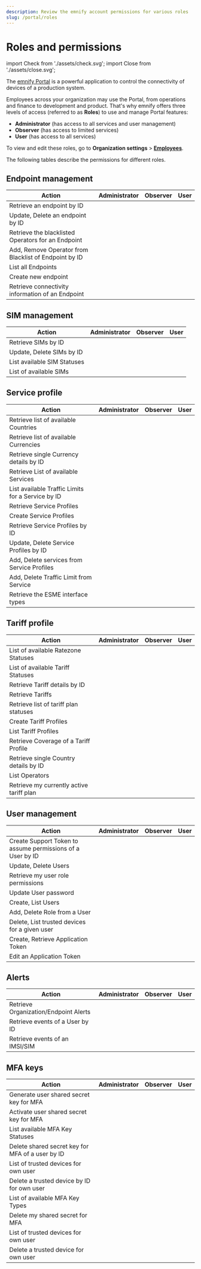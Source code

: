```yaml
---
description: Review the emnify account permissions for various roles
slug: /portal/roles
---
```


# Roles and permissions

<!-- markdownlint-disable MD041 -->
import Check from './assets/check.svg';
import Close from './assets/close.svg';

The [emnify Portal](https://portal.emnify.com/) is a powerful application to control the connectivity of devices of a production system.

Employees across your organization may use the Portal, from operations and finance to development and product.
That's why emnify offers three levels of access (referred to as **Roles**) to use and manage Portal features:

- **Administrator** (has access to all services and user management)
- **Observer** (has access to limited services)
- **User** (has access to all services)

To view and edit these roles, go to **Organization settings**&nbsp;<span aria-label="and then">></span> [**Employees**](https://portal.emnify.com/organisation-settings/users).

The following tables describe the permissions for different roles.

## Endpoint management

| Action | Administrator | Observer | User |
| ------ | :---: | :------: | :--: |
| Retrieve an endpoint by ID | <Check alt="Yes" /> | <Check alt="Yes" /> | <Check alt="Yes" /> |
| Update, Delete an endpoint by ID | <Check alt="Yes" /> | <Close alt="No" /> | <Check alt="Yes" /> |
| Retrieve the blacklisted Operators for an Endpoint | <Check alt="Yes" /> | <Check alt="Yes" /> | <Check alt="Yes" /> |
| Add, Remove Operator from Blacklist of Endpoint by ID | <Check alt="Yes" /> | <Close alt="No" /> | <Check alt="Yes" /> |
| List all Endpoints | <Check alt="Yes" /> | <Check alt="Yes" /> | <Check alt="Yes" /> |
| Create new endpoint | <Check alt="Yes" /> | <Close alt="No" /> | <Check alt="Yes" /> |
| Retrieve connectivity information of an Endpoint | <Check alt="Yes" /> | <Check alt="Yes" /> | <Check alt="Yes" /> |

## SIM management

| Action | Administrator | Observer | User |
| ------ | :---: | :------: | :--: |
| Retrieve SIMs by ID | <Check alt="✓" /> | <Check alt="Yes" /> | <Check alt="Yes" /> |
| Update, Delete SIMs by ID | <Check alt="Yes" /> | <Close alt="No" /> | <Check alt="Yes" /> |
| List available SIM Statuses | <Check alt="Yes" /> | <Check alt="Yes" /> | <Check alt="Yes" /> |
| List of available SIMs | <Check alt="Yes" /> | <Check alt="Yes" /> | <Check alt="Yes" /> |

## Service profile

| Action | Administrator | Observer | User |
| ------ | :---: | :------: | :--: |
| Retrieve list of available Countries | <Check alt="Yes" /> | <Check alt="Yes" /> | <Check alt="Yes" /> |
| Retrieve list of available Currencies | <Check alt="Yes" /> | <Check alt="Yes" /> | <Check alt="Yes" /> |
| Retrieve single Currency details by ID | <Check alt="Yes" /> | <Check alt="Yes" /> | <Check alt="Yes" /> |
| Retrieve List of available Services | <Check alt="Yes" /> | <Check alt="Yes" /> | <Check alt="Yes" /> |
| List available Traffic Limits for a Service by ID | <Check alt="Yes" /> | <Check alt="Yes" /> | <Check alt="Yes" /> |
| Retrieve Service Profiles | <Check alt="Yes" /> | <Check alt="Yes" /> | <Check alt="Yes" /> |
| Create Service Profiles | <Check alt="Yes" /> | <Close alt="No" /> | <Check alt="Yes" />
| Retrieve Service Profiles by ID | <Check alt="Yes" /> | <Check alt="Yes" /> | <Check alt="Yes" /> |
| Update, Delete Service Profiles by ID | <Check alt="Yes" /> | <Close alt="No" /> | <Check alt="Yes" /> |
| Add, Delete services from Service Profiles | <Check alt="Yes" /> | <Close alt="No" /> | <Check alt="Yes" /> |
| Add, Delete Traffic Limit from Service | <Check alt="Yes" /> | <Close alt="No" /> | <Check alt="Yes" /> |
| Retrieve the ESME interface types | <Check alt="Yes" /> | <Close alt="No" /> | <Check alt="Yes" /> |

## Tariff profile

| Action | Administrator | Observer | User |
| ------ | :---: | :------: | :--: |
| List of available Ratezone Statuses | <Check alt="Yes" /> | <Check alt="Yes" /> | <Check alt="Yes" /> |
| List of available Tariff Statuses | <Check alt="Yes" /> | <Check alt="Yes" /> | <Check alt="Yes" /> |
| Retrieve Tariff details by ID | <Check alt="Yes" /> | <Check alt="Yes" /> | <Check alt="Yes" /> |
| Retrieve Tariffs | <Check alt="Yes" /> | <Check alt="Yes" /> | <Check alt="Yes" /> |
| Retrieve list of tariff plan statuses | <Check alt="Yes" /> | <Check alt="Yes" /> | <Check alt="Yes" /> |
| Create Tariff Profiles | <Check alt="Yes" /> | <Close alt="No" /> | <Check alt="Yes" /> |
| List Tariff Profiles | <Check alt="Yes" /> | <Check alt="Yes" /> | <Check alt="Yes" /> |
| Retrieve Coverage of a Tariff Profile | <Check alt="Yes" /> | <Check alt="Yes" /> | <Check alt="Yes" /> |
| Retrieve single Country details by ID | <Check alt="Yes" /> | <Check alt="Yes" /> | <Check alt="Yes" /> |
| List Operators | <Check alt="Yes" /> | <Check alt="Yes" /> | <Check alt="Yes" /> |
| Retrieve my currently active tariff plan | <Check alt="Yes" /> | <Check alt="Yes" /> | <Check alt="Yes" /> |

## User management

| Action | Administrator | Observer | User |
| ------ | :---: | :------: | :--: |
| Create Support Token to assume permissions of a User by ID | <Close alt="No" /> | <Close alt="No" /> | <Close alt="No" /> |
| Update, Delete Users | <Check alt="Yes" /> | <Close alt="No" /> | <Close alt="No" /> |
| Retrieve my user role permissions | <Check alt="Yes" /> | <Check alt="Yes" /> | <Check alt="Yes" /> |
| Update User password | <Check alt="Yes" /> | <Check alt="Yes" /> | <Check alt="Yes" /> |
| Create, List Users | <Check alt="Yes" /> | <Close alt="No" /> | <Close alt="No" /> |
| Add, Delete Role from a User | <Check alt="Yes" /> | <Close alt="No" /> | <Close alt="No" /> |
| Delete, List trusted devices for a given user | <Check alt="Yes" /> | <Close alt="No" /> | <Close alt="No" /> |
| Create, Retrieve Application Token | <Check alt="Yes" /> | <Check alt="Yes" /> | <Check alt="Yes" /> |
| Edit an Application Token | <Check alt="Yes" /> | <Close alt="No" /> | <Close alt="No" /> |

## Alerts

| Action | Administrator | Observer | User |
| ------ | :---: | :------: | :--: |
| Retrieve Organization/Endpoint Alerts | <Check alt="Yes" /> | <Check alt="Yes" /> | <Check alt="Yes" /> |
| Retrieve events of a User by ID | <Check alt="Yes" /> | <Close alt="No" /> | <Close alt="No" /> |
| Retrieve events of an IMSI/SIM | <Check alt="Yes" /> | <Check alt="Yes" /> | <Check alt="Yes" /> |

## MFA keys

| Action | Administrator | Observer | User |
| ------ | :---: | :------: | :--: |
| Generate user shared secret key for MFA | <Check alt="Yes" /> | <Check alt="Yes" /> | <Check alt="Yes" /> |
| Activate user shared secret key for MFA | <Check alt="Yes" /> | <Check alt="Yes" /> | <Check alt="Yes" /> |
| List available MFA Key Statuses | <Check alt="Yes" /> | <Check alt="Yes" /> | <Check alt="Yes" /> |
| Delete shared secret key for MFA of a user by ID | <Check alt="Yes" /> | <Close alt="No" /> | <Close alt="No" /> |
| List of trusted devices for own user | <Check alt="Yes" /> | <Check alt="Yes" /> | <Check alt="Yes" /> |
| Delete a trusted device by ID for own user | <Check alt="Yes" /> | <Check alt="Yes" /> | <Check alt="Yes" /> |
| List of available MFA Key Types | <Check alt="Yes" /> | <Check alt="Yes" /> | <Check alt="Yes" /> |
| Delete my shared secret for MFA | <Check alt="Yes" /> | <Check alt="Yes" /> | <Check alt="Yes" /> |
| List of trusted devices for own user | <Check alt="Yes" /> | <Check alt="Yes" /> | <Check alt="Yes" /> |
| Delete a trusted device for own user | <Check alt="Yes" /> | <Check alt="Yes" /> | <Check alt="Yes" /> |
